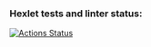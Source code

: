 ### Hexlet tests and linter status:
[![Actions Status](https://github.com/LeylaFedina/frontend-project-12/actions/workflows/hexlet-check.yml/badge.svg)](https://github.com/LeylaFedina/frontend-project-12/actions)